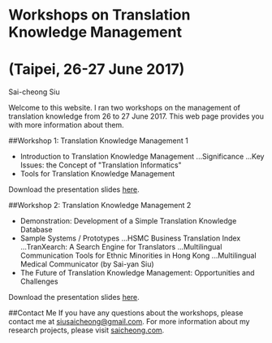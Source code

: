 # Workshops on Translation Knowledge Management 
# (Taipei, 26-27 June 2017)
Sai-cheong Siu

Welcome to this website. I ran two workshops on the management of translation knowledge from 26 to 27 June 2017. This web page provides you with more information about them.

##Workshop 1: Translation Knowledge Management 1
* Introduction to Translation Knowledge Management
...Significance 
...Key Issues: the Concept of "Translation Informatics"
* Tools for Translation Knowledge Management

Download the presentation slides [here](www.yahoo.com.hk).

##Workshop 2: Translation Knowledge Management 2
* Demonstration: Development of a Simple Translation Knowledge Database
* Sample Systems / Prototypes
...HSMC Business Translation Index
...TranXearch: A Search Engine for Translators
...Multilingual Communication Tools for Ethnic Minorities in Hong Kong
...Multilingual Medical Communicator (by Sai-yan Siu)
* The Future of Translation Knowledge Management: Opportunities and Challenges

Download the presentation slides [here](www.yahoo.com.hk).

##Contact Me
If you have any questions about the workshops, please contact me at [siusaicheong@gmail.com](siusaicheong@gmail.com). For more information about my research projects, please visit [saicheong.com](saicheong.com).

